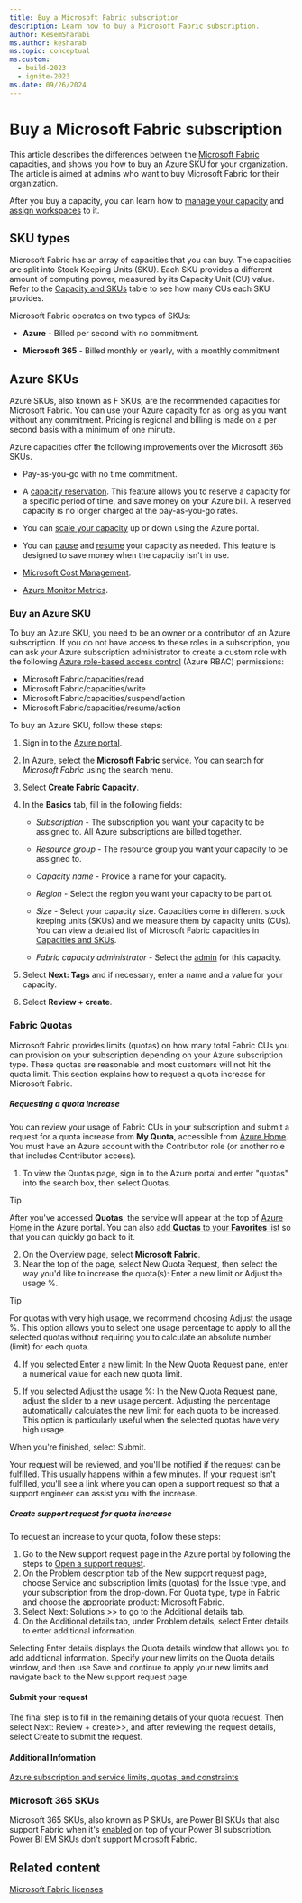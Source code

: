 ```yaml
---
title: Buy a Microsoft Fabric subscription
description: Learn how to buy a Microsoft Fabric subscription.
author: KesemSharabi
ms.author: kesharab
ms.topic: conceptual
ms.custom:
  - build-2023
  - ignite-2023
ms.date: 09/26/2024
---
```


# Buy a Microsoft Fabric subscription

This article describes the differences between the [Microsoft Fabric](../get-started/microsoft-fabric-overview.md) capacities, and shows you how to buy an Azure SKU for your organization. The article is aimed at admins who want to buy Microsoft Fabric for their organization.

After you buy a capacity, you can learn how to [manage your capacity](/power-bi/enterprise/service-admin-premium-manage#manage-capacity) and [assign workspaces](/power-bi/enterprise/service-admin-premium-manage#assign-a-workspace-to-a-capacity) to it.

## SKU types

Microsoft Fabric has an array of capacities that you can buy. The capacities are split into Stock Keeping Units (SKU). Each SKU provides a different amount of computing power, measured by its Capacity Unit (CU) value. Refer to the [Capacity and SKUs](licenses.md#capacity) table to see how many CUs each SKU provides.

Microsoft Fabric operates on two types of SKUs:

* **Azure** - Billed per second with no commitment.

* **Microsoft 365** - Billed monthly or yearly, with a monthly commitment

## Azure SKUs

Azure SKUs, also known as F SKUs, are the recommended capacities for Microsoft Fabric. You can use your Azure capacity for as long as you want without any commitment. Pricing is regional and billing is made on a per second basis with a minimum of one minute.

Azure capacities offer the following improvements over the Microsoft 365 SKUs.

* Pay-as-you-go with no time commitment.

* A [capacity reservation](/azure/cost-management-billing/reservations/fabric-capacity). This feature allows you to reserve a capacity for a specific period of time, and save money on your Azure bill. A reserved capacity is no longer charged at the pay-as-you-go rates.

* You can [scale your capacity](scale-capacity.md) up or down using the Azure portal.

* You can [pause](pause-resume.md#pause-your-capacity) and [resume](pause-resume.md#resume-your-capacity) your capacity as needed. This feature is designed to save money when the capacity isn't in use.

* [Microsoft Cost Management](/azure/cost-management-billing/cost-management-billing-overview).

* [Azure Monitor Metrics](/azure/azure-monitor/essentials/data-platform-metrics).

### Buy an Azure SKU

To buy an Azure SKU, you need to be an owner or a contributor of an Azure subscription. If you do not have access to these roles in a subscription, you can ask your Azure subscription administrator to create a custom role with the following [Azure role-based access control](/azure/role-based-access-control/overview) (Azure RBAC) permissions:
  * Microsoft.Fabric/capacities/read
  * Microsoft.Fabric/capacities/write
  * Microsoft.Fabric/capacities/suspend/action
  * Microsoft.Fabric/capacities/resume/action

To buy an Azure SKU, follow these steps:

1. Sign in to the [Azure portal](https://portal.azure.com/).

2. In Azure, select the **Microsoft Fabric** service. You can search for *Microsoft Fabric* using the search menu.

3. Select **Create Fabric Capacity**.

4. In the **Basics** tab, fill in the following fields:

    * *Subscription* - The subscription you want your capacity to be assigned to. All Azure subscriptions are billed together.

    * *Resource group* - The resource group you want your capacity to be assigned to.

    * *Capacity name* - Provide a name for your capacity.

    * *Region* - Select the region you want your capacity to be part of.

    * *Size* - Select your capacity size. Capacities come in different stock keeping units (SKUs) and we measure them by capacity units (CUs). You can view a detailed list of Microsoft Fabric capacities in [Capacities and SKUs](licenses.md#capacity).

    * *Fabric capacity administrator* - Select the [admin](../admin/microsoft-fabric-admin.md#capacity-admin-roles) for this capacity.

5. Select **Next: Tags** and if necessary, enter a name and a value for your capacity.

6. Select **Review + create**.

### Fabric Quotas
Microsoft Fabric provides limits (quotas) on how many total Fabric CUs you can provision on your subscription depending on your Azure subscription type. These quotas are reasonable and most customers will not hit the quota limit.  This section explains how to request a quota increase for Microsoft Fabric.

##### Requesting a quota increase
You can review your usage of Fabric CUs in your subscription and submit a request for a quota increase from **My Quota**, accessible from [Azure Home](https://portal.azure.com/#home). You must have an Azure account with the Contributor role (or another role that includes Contributor access).
1. To view the Quotas page, sign in to the Azure portal and enter "quotas" into the search box, then select Quotas.

> [!TIP]
   > After you've accessed **Quotas**, the service will appear at the top of [Azure Home](https://portal.azure.com/#home) in the Azure portal. You can also [add **Quotas** to your **Favorites** list](../azure-portal/azure-portal-add-remove-sort-favorites.md) so that you can quickly go back to it.


2. On the Overview page, select **Microsoft Fabric**.
3. Near the top of the page, select New Quota Request, then select the way you'd like to increase the quota(s): Enter a new limit or Adjust the usage %.

>[!TIP] 
>For quotas with very high usage, we recommend choosing Adjust the usage %. This option allows you to select one usage percentage to apply to all the selected quotas without requiring you to calculate an absolute number (limit) for each quota.

4. If you selected Enter a new limit: In the New Quota Request pane, enter a numerical value for each new quota limit.

5. If you selected Adjust the usage %: In the New Quota Request pane, adjust the slider to a new usage percent. Adjusting the percentage automatically calculates the new limit for each quota to be increased. This option is particularly useful when the selected quotas have very high usage.

When you're finished, select Submit.

Your request will be reviewed, and you'll be notified if the request can be fulfilled. This usually happens within a few minutes. If your request isn't fulfilled, you'll see a link where you can open a support request so that a support engineer can assist you with the increase.

##### Create support request for quota increase
To request an increase to your quota, follow these steps:
1.	Go to the New support request page in the Azure portal by following the steps to [Open a support request](https://learn.microsoft.com/azure/azure-portal/supportability/how-to-create-azure-support-request).
2.	On the Problem description tab of the New support request page, choose Service and subscription limits (quotas) for the Issue type, and your subscription from the drop-down. For Quota type, type in Fabric and choose the appropriate product: Microsoft Fabric.
3.	Select Next: Solutions >> to go to the Additional details tab.
4.	On the Additional details tab, under Problem details, select Enter details to enter additional information.

Selecting Enter details displays the Quota details window that allows you to add additional information. 
Specify your new limits on the Quota details window, and then use Save and continue to apply your new limits and navigate back to the New support request page.

#### Submit your request
The final step is to fill in the remaining details of your quota request. Then select Next: Review + create>>, and after reviewing the request details, select Create to submit the request.

#### Additional Information
[Azure subscription and service limits, quotas, and constraints](../../../azure/azure-resource-manager/management/azure-subscription-service-limits.md)

### Microsoft 365 SKUs

Microsoft 365 SKUs, also known as P SKUs, are Power BI SKUs that also support Fabric when it's [enabled](../admin/fabric-switch.md) on top of your Power BI subscription. Power BI EM SKUs don't support Microsoft Fabric.

## Related content

[Microsoft Fabric licenses](licenses.md)
